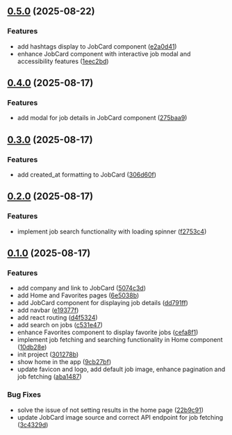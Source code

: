 ## [0.5.0](https://github.com/ghorbani-mohammad/React-Job-AI-Assistant/compare/v0.4.0...v0.5.0) (2025-08-22)


### Features

* add hashtags display to JobCard component ([e2a0d41](https://github.com/ghorbani-mohammad/React-Job-AI-Assistant/commit/e2a0d41a5c97fae236a4f0dbe2d519405759bcf5))
* enhance JobCard component with interactive job modal and accessibility features ([1eec2bd](https://github.com/ghorbani-mohammad/React-Job-AI-Assistant/commit/1eec2bdf4625c094ed9f874cf2432aae17379a7d))

## [0.4.0](https://github.com/ghorbani-mohammad/React-Job-AI-Assistant/compare/v0.3.0...v0.4.0) (2025-08-17)


### Features

* add modal for job details in JobCard component ([275baa9](https://github.com/ghorbani-mohammad/React-Job-AI-Assistant/commit/275baa9e6d6986c64b41fd16809f0946a07ce3bd))

## [0.3.0](https://github.com/ghorbani-mohammad/React-Job-AI-Assistant/compare/v0.2.0...v0.3.0) (2025-08-17)


### Features

* add created_at formatting to JobCard ([306d60f](https://github.com/ghorbani-mohammad/React-Job-AI-Assistant/commit/306d60f5c5c96f4b17bcb5fe46d1c4348b57e74d))

## [0.2.0](https://github.com/ghorbani-mohammad/React-Job-AI-Assistant/compare/v0.1.0...v0.2.0) (2025-08-17)


### Features

* implement job search functionality with loading spinner ([f2753c4](https://github.com/ghorbani-mohammad/React-Job-AI-Assistant/commit/f2753c43b31d5bae00a68c99dc4450e147080fd3))

## [0.1.0](https://github.com/ghorbani-mohammad/React-Job-AI-Assistant/compare/301278b71958f075bec9321278c1ff28e0e12c4c...v0.1.0) (2025-08-17)


### Features

* add company and link to JobCard ([5074c3d](https://github.com/ghorbani-mohammad/React-Job-AI-Assistant/commit/5074c3d6c8ac38987552fa5ab88cd57f46c4f45a))
* add Home and Favorites pages ([6e5038b](https://github.com/ghorbani-mohammad/React-Job-AI-Assistant/commit/6e5038b714d2252829c2b1deba4ab3bbd446fca2))
* add JobCard component for displaying job details ([dd791ff](https://github.com/ghorbani-mohammad/React-Job-AI-Assistant/commit/dd791ffc4bc9776cd22b9bc966a080342d8e3e5f))
* add navbar ([e19377f](https://github.com/ghorbani-mohammad/React-Job-AI-Assistant/commit/e19377fde63a4e3f6d1c66c998aef91a930905b8))
* add react routing ([d4f5324](https://github.com/ghorbani-mohammad/React-Job-AI-Assistant/commit/d4f53245fc421a9f9c3e15f31cd285419e73ddbe))
* add search on jobs ([c531e47](https://github.com/ghorbani-mohammad/React-Job-AI-Assistant/commit/c531e47a66f48f61a57e99c6894b0b05b2af8d9a))
* enhance Favorites component to display favorite jobs ([cefa8f1](https://github.com/ghorbani-mohammad/React-Job-AI-Assistant/commit/cefa8f1ab20cf0d12cd198138d5471073aca1b44))
* implement job fetching and searching functionality in Home component ([10db28e](https://github.com/ghorbani-mohammad/React-Job-AI-Assistant/commit/10db28efb39e4e4f6a21d113abb1b52a46bae360))
* init project ([301278b](https://github.com/ghorbani-mohammad/React-Job-AI-Assistant/commit/301278b71958f075bec9321278c1ff28e0e12c4c))
* show home in the app ([9cb27bf](https://github.com/ghorbani-mohammad/React-Job-AI-Assistant/commit/9cb27bfb62cf0a957bb1cf391a1070bebe97b971))
* update favicon and logo, add default job image, enhance pagination and job fetching ([aba1487](https://github.com/ghorbani-mohammad/React-Job-AI-Assistant/commit/aba14873301eac5435265b63eac9a0f5835b3663))


### Bug Fixes

* solve the issue of not setting results in the home page ([22b9c91](https://github.com/ghorbani-mohammad/React-Job-AI-Assistant/commit/22b9c91dfca280f7799c39ea1a8b8429f72ce353))
* update JobCard image source and correct API endpoint for job fetching ([3c4329d](https://github.com/ghorbani-mohammad/React-Job-AI-Assistant/commit/3c4329d89c77e5618d314eb884868bda6e5dba85))

